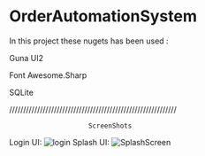 # OrderAutomationSystem
In this project these nugets has been used :  

Guna UI2 

Font Awesome.Sharp

SQLite

////////////////////////////////////////////////////////////

                        ScreenShots
                        
Login UI:
![login](https://user-images.githubusercontent.com/73427021/147413025-35e6438b-f8b0-4ba1-84d5-0db332da758f.gif)
Splash UI:
![SplashScreen](https://user-images.githubusercontent.com/73427021/147413240-cc3fbb0a-6ad1-4475-9b09-2e695fd75df2.gif)

